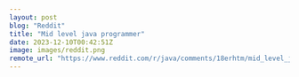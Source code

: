 ```yaml
---
layout: post
blog: "Reddit"
title: "Mid level java programmer"
date: 2023-12-10T00:42:51Z
image: images/reddit.png
remote_url: "https://www.reddit.com/r/java/comments/18erhtm/mid_level_java_programmer/"
---
```

